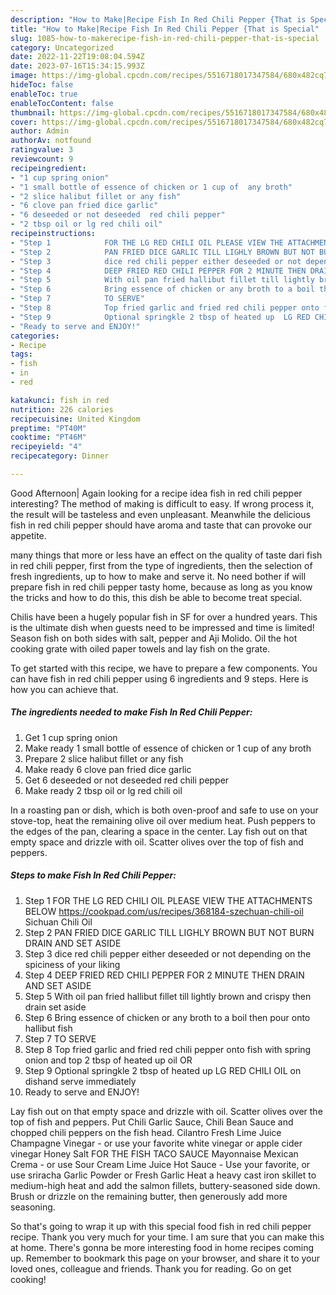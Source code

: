 ```yaml
---
description: "How to Make|Recipe Fish In Red Chili Pepper {That is Special"
title: "How to Make|Recipe Fish In Red Chili Pepper {That is Special"
slug: 1085-how-to-makerecipe-fish-in-red-chili-pepper-that-is-special
category: Uncategorized
date: 2022-11-22T19:08:04.594Z
date: 2023-07-16T15:34:15.993Z
image: https://img-global.cpcdn.com/recipes/5516718017347584/680x482cq70/fish-in-red-chili-pepper-recipe-main-photo.jpg
hideToc: false
enableToc: true
enableTocContent: false
thumbnail: https://img-global.cpcdn.com/recipes/5516718017347584/680x482cq70/fish-in-red-chili-pepper-recipe-main-photo.jpg
cover: https://img-global.cpcdn.com/recipes/5516718017347584/680x482cq70/fish-in-red-chili-pepper-recipe-main-photo.jpg
author: Admin
authorAv: notfound
ratingvalue: 3
reviewcount: 9
recipeingredient:
- "1 cup spring onion"
- "1 small bottle of essence of chicken or 1 cup of  any broth"
- "2 slice halibut fillet or any fish"
- "6 clove pan fried dice garlic"
- "6 deseeded or not deseeded  red chili pepper"
- "2 tbsp oil or lg red chili oil"
recipeinstructions:
- "Step 1            FOR THE LG RED CHILI OIL PLEASE VIEW THE ATTACHMENTS BELOW  https://cookpad.com/us/recipes/368184-szechuan-chili-oil                                Sichuan Chili Oil"
- "Step 2            PAN FRIED DICE GARLIC TILL LIGHLY BROWN BUT NOT BURN DRAIN AND SET ASIDE"
- "Step 3            dice red chili pepper either deseeded or not depending on the spiciness of your liking"
- "Step 4            DEEP FRIED RED CHILI PEPPER FOR 2 MINUTE THEN DRAIN AND SET ASIDE"
- "Step 5            With oil pan fried hallibut fillet till lightly brown and crispy then drain set aside"
- "Step 6            Bring essence of chicken or any broth to a boil then pour onto hallibut fish"
- "Step 7            TO SERVE"
- "Step 8            Top fried garlic and fried red chili pepper onto fish with spring onion and top 2 tbsp of heated up oil OR"
- "Step 9            Optional springkle 2 tbsp of heated up  LG RED CHILI OIL on dishand serve immediately"
- "Ready to serve and ENJOY!"
categories:
- Recipe
tags:
- fish
- in
- red

katakunci: fish in red 
nutrition: 226 calories
recipecuisine: United Kingdom
preptime: "PT40M"
cooktime: "PT46M"
recipeyield: "4"
recipecategory: Dinner

---
```



Good Afternoon| Again looking for a recipe idea fish in red chili pepper interesting? The method of making is difficult to easy. If wrong process it, the result will be tasteless and even unpleasant. Meanwhile the delicious fish in red chili pepper should have aroma and taste that can provoke our appetite.






many things that more or less have an effect on the quality of taste dari fish in red chili pepper, first from the type of ingredients, then the selection of fresh ingredients, up to how to make and serve it. No need bother if will prepare fish in red chili pepper tasty home, because as long as you know the tricks and how to do this, this dish be able to become treat  special.


Chilis have been a hugely popular fish in SF for over a hundred years. This is the ultimate dish when guests need to be impressed and time is limited! Season fish on both sides with salt, pepper and Aji Molido. Oil the hot cooking grate with oiled paper towels and lay fish on the grate.


To get started with this recipe, we have to prepare a few components. You can have fish in red chili pepper using 6 ingredients and 9 steps. Here is how you can achieve that.

<!--inarticleads1-->

##### The ingredients needed to make Fish In Red Chili Pepper:

1. Get 1 cup spring onion
1. Make ready 1 small bottle of essence of chicken or 1 cup of  any broth
1. Prepare 2 slice halibut fillet or any fish
1. Make ready 6 clove pan fried dice garlic
1. Get 6 deseeded or not deseeded  red chili pepper
1. Make ready 2 tbsp oil or lg red chili oil


In a roasting pan or dish, which is both oven-proof and safe to use on your stove-top, heat the remaining olive oil over medium heat. Push peppers to the edges of the pan, clearing a space in the center. Lay fish out on that empty space and drizzle with oil. Scatter olives over the top of fish and peppers. 

<!--inarticleads2-->

##### Steps to make Fish In Red Chili Pepper:

1. Step 1            FOR THE LG RED CHILI OIL PLEASE VIEW THE ATTACHMENTS BELOW  https://cookpad.com/us/recipes/368184-szechuan-chili-oil                                Sichuan Chili Oil
1. Step 2            PAN FRIED DICE GARLIC TILL LIGHLY BROWN BUT NOT BURN DRAIN AND SET ASIDE
1. Step 3            dice red chili pepper either deseeded or not depending on the spiciness of your liking
1. Step 4            DEEP FRIED RED CHILI PEPPER FOR 2 MINUTE THEN DRAIN AND SET ASIDE
1. Step 5            With oil pan fried hallibut fillet till lightly brown and crispy then drain set aside
1. Step 6            Bring essence of chicken or any broth to a boil then pour onto hallibut fish
1. Step 7            TO SERVE
1. Step 8            Top fried garlic and fried red chili pepper onto fish with spring onion and top 2 tbsp of heated up oil OR
1. Step 9            Optional springkle 2 tbsp of heated up  LG RED CHILI OIL on dishand serve immediately
1. Ready to serve and ENJOY!

Lay fish out on that empty space and drizzle with oil. Scatter olives over the top of fish and peppers. Put Chili Garlic Sauce, Chili Bean Sauce and chopped chili peppers on the fish head. Cilantro Fresh Lime Juice Champagne Vinegar - or use your favorite white vinegar or apple cider vinegar Honey Salt FOR THE FISH TACO SAUCE Mayonnaise Mexican Crema - or use Sour Cream Lime Juice Hot Sauce - Use your favorite, or use sriracha Garlic Powder or Fresh Garlic Heat a heavy cast iron skillet to medium-high heat and add the salmon fillets, buttery-seasoned side down. Brush or drizzle on the remaining butter, then generously add more seasoning. 

So that's going to wrap it up with this special food fish in red chili pepper recipe. Thank you very much for your time. I am sure that you can make this at home. There's gonna be more interesting food in home recipes coming up. Remember to bookmark this page on your browser, and share it to your loved ones, colleague and friends. Thank you for reading. Go on get cooking!
